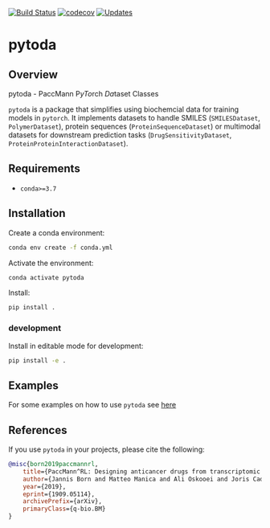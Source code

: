 [![Build
Status](https://travis-ci.org/PaccMann/paccmann_datasets.svg?branch=master)](https://travis-ci.org/PaccMann/paccmann_datasets)
[![codecov](https://codecov.io/gh/PaccMann/paccmann_datasets/branch/master/graph/badge.svg)](https://codecov.io/gh/PaccMann/paccmann_datasets)
[![Updates](https://pyup.io/repos/github/PaccMann/paccmann_datasets/shield.svg)](https://pyup.io/repos/github/PaccMann/paccmann_datasets/)

# pytoda

## Overview

pytoda - PaccMann P*yTo*rch *Da*taset Classes

`pytoda` is a package that simplifies using biochemcial data for training models
in `pytorch`. It implements datasets to handle SMILES (`SMILESDataset`, `PolymerDataset`), protein sequences
(`ProteinSequenceDataset`) or multimodal datasets for downstream prediction
tasks (`DrugSensitivityDataset`, `ProteinProteinInteractionDataset`).

## Requirements

- `conda>=3.7`

## Installation

Create a conda environment:

```sh
conda env create -f conda.yml
```

Activate the environment:

```sh
conda activate pytoda
```

Install:

```sh
pip install .
```

### development

Install in editable mode for development:

```sh
pip install -e .
```

## Examples

For some examples on how to use `pytoda` see [here](./examples)

## References

If you use `pytoda` in your projects, please cite the following:

```bib
@misc{born2019paccmannrl,
    title={PaccMann^RL: Designing anticancer drugs from transcriptomic data via reinforcement learning},
    author={Jannis Born and Matteo Manica and Ali Oskooei and Joris Cadow and Maria Rodriguez Martinez},
    year={2019},
    eprint={1909.05114},
    archivePrefix={arXiv},
    primaryClass={q-bio.BM}
}
```
